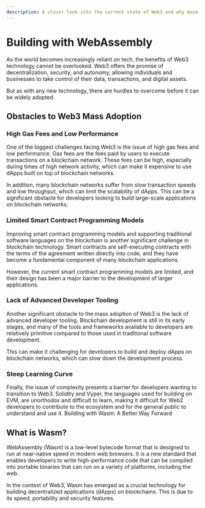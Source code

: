 ```yaml
---
description: A closer look into the current state of Web3 and why Wasm
---
```


# Building with WebAssembly

As the world becomes increasingly reliant on tech, the benefits of Web3 technology cannot be overlooked. Web3 offers the promise of decentralization, security, and autonomy, allowing individuals and businesses to take control of their data, transactions, and digital assets.

But as with any new technology, there are hurdles to overcome before it can be widely adopted.

## Obstacles to Web3 Mass Adoption

### High Gas Fees and Low Performance

One of the biggest challenges facing Web3 is the issue of high gas fees and low performance. Gas fees are the fees paid by users to execute transactions on a blockchain network. These fees can be high, especially during times of high network activity, which can make it expensive to use dApps built on top of blockchain networks.

In addition, many blockchain networks suffer from slow transaction speeds and low throughput, which can limit the scalability of dApps. This can be a significant obstacle for developers looking to build large-scale applications on blockchain networks.

### Limited Smart Contract Programming Models

Improving smart contract programming models and supporting traditional software languages on the blockchain is another significant challenge in blockchain technology. Smart contracts are self-executing contracts with the terms of the agreement written directly into code, and they have become a fundamental component of many blockchain applications.

However, the current smart contract programming models are limited, and their design has been a major barrier to the development of larger applications.

### Lack of Advanced Developer Tooling

Another significant obstacle to the mass adoption of Web3 is the lack of advanced developer tooling. Blockchain development is still in its early stages, and many of the tools and frameworks available to developers are relatively primitive compared to those used in traditional software development.

This can make it challenging for developers to build and deploy dApps on blockchain networks, which can slow down the development process.

### Steep Learning Curve

Finally, the issue of complexity presents a barrier for developers wanting to transition to Web3. Solidity and Vyper, the languages used for building on EVM, are unorthodox and difficult to learn, making it difficult for Web2 developers to contribute to the ecosystem and for the general public to understand and use it. Building with Wasm: A Better Way Forward

## What is Wasm?

WebAssembly (Wasm) is a low-level bytecode format that is designed to run at near-native speed in modern web browsers. It is a new standard that enables developers to write high-performance code that can be compiled into portable binaries that can run on a variety of platforms, including the web.

In the context of Web3, Wasm has emerged as a crucial technology for building decentralized applications (dApps) on blockchains. This is due to its speed, portability and security features.
